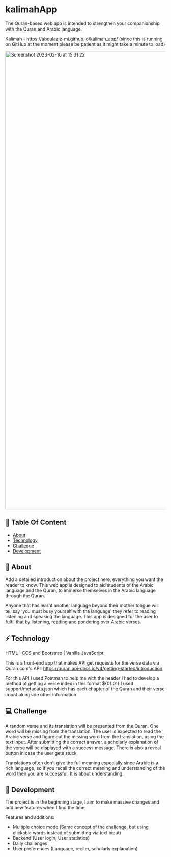 # kalimahApp 
The Quran-based web app is intended to strengthen your companionship with the Quran and Arabic language.


Kalimah - https://abdulaziz-mi.github.io/kalimah_app/
(since this is running on GitHub at the moment please be patient as it might take a minute to load)

 <img width="1439" alt="Screenshot 2023-02-10 at 15 31 22" src="https://user-images.githubusercontent.com/107209170/218256635-2d225088-90a1-4bff-9c0c-e6a7ce0bd230.png">

## :ledger: Table Of Content 

- [About](#beginner-about)
- [Technology](#zap-technology)
- [Challenge](#computer-challenge)
- [Development](#wrench-development)


##  :beginner: About

Add a detailed introduction about the project here, everything you want the reader to know.
This web app is designed to aid students of the Arabic language and the Quran, to immerse themselves in the Arabic language through the Quran. 

Anyone that has learnt another language beyond their mother tongue will tell say 'you must busy yourself with the language' they refer to reading listening and speaking the language. This app is designed for the user to fulfil that by listening, reading and pondering over Arabic verses.

## :zap: Technology
HTML | CCS and Bootstrap | Vanilla JavaScript.

This is a front-end app that makes API get requests for the verse data via Quran.com's API:
https://quran.api-docs.io/v4/getting-started/introduction


For this API I used Postman to help me with the header I had to develop a method of getting a verse index in this format ${01:01}
I used support/metadata.json which has each chapter of the Quran and their verse count alongside other information.

## :computer: Challenge

A random verse and its translation will be presented from the Quran. One word will be missing from the translation. The user is expected to read the Arabic verse and figure out the missing word from the translation, using the text input. After submitting the correct answer, a scholarly explanation of the verse will be displayed with a success message. There is also a reveal button in case the user gets stuck.

Translations often don't give the full meaning especially since Arabic is a rich language, so if you recall the correct meaning and understanding of the word then you are successful, It is about understanding.




## :wrench: Development

The project is in the beginning stage, I aim to make massive changes and add new features when I find the time.

Features and additions:
 - Multiple choice mode (Same concept of the challenge, but using clickable words instead of submitting via text input)
 - Backend (User login, User statistics)
 - Daily challenges
 - User preferences (Language, reciter, scholarly explanation)

